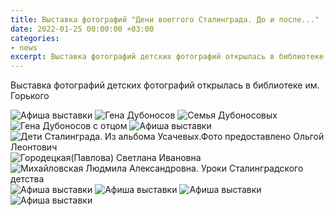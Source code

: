 ```yaml
---
title: Выставка фотографий "Дени воеггого Сталинграда. До и после..."
date: 2022-01-25 00:00:00 +03:00
categories:
- news
excerpt: Выставка фотографий детских фотографий открылась в библиотеке им. Горького
---
```


Выставка фотографий детских фотографий открылась в библиотеке им. Горького

![Афиша выставки](img/25.01.2022/1.jpg "Афиша выставки")
![Гена Дубоносов](img/25.01.2022/2.jpg "Гена Дубоносов")
![Семья Дубоносовых](img/25.01.2022/3.jpg "Семья Дубоносовых")
![Гена Дубоносов с отцом](img/25.01.2022/4.jpg "Гена Дубоносов с отцом")
![Афиша выставки](img/25.01.2022/5.jpg "Афиша выставки")
![Дети Сталинграда. Из альбома Усачевых.Фото предоставлено Ольгой Леонтович](img/25.01.2022/6.jpg "Дети Сталинграда. Из альбома Усачевых.Фото предоставлено Ольгой Леонтович")
![Городецкая(Павлова) Светлана Ивановна](img/25.01.2022/7.jpg "Городецкая(Павлова) Светлана Ивановна")
![Михайловская Людмила Александровна. Уроки Сталинградского детства](img/25.01.2022/8.jpg "Михайловская Людмила Александровна. Уроки Сталинградского детства")
![Афиша выставки](img/25.01.2022/9.jpg "Афиша выставки")
![Афиша выставки](img/25.01.2022/10.jpg "Афиша выставки")
![Афиша выставки](img/25.01.2022/11.jpg "Афиша выставки")
![Афиша выставки](img/25.01.2022/12.jpg "Афиша выставки")
